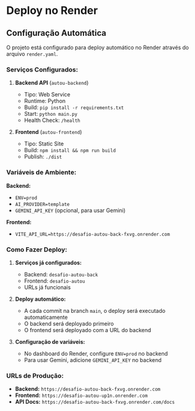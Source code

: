 # Deploy no Render

## Configuração Automática

O projeto está configurado para deploy automático no Render através do arquivo `render.yaml`.

### Serviços Configurados:

1. **Backend API** (`autou-backend`)

   - Tipo: Web Service
   - Runtime: Python
   - Build: `pip install -r requirements.txt`
   - Start: `python main.py`
   - Health Check: `/health`

2. **Frontend** (`autou-frontend`)
   - Tipo: Static Site
   - Build: `npm install && npm run build`
   - Publish: `./dist`

### Variáveis de Ambiente:

**Backend:**

- `ENV=prod`
- `AI_PROVIDER=template`
- `GEMINI_API_KEY` (opcional, para usar Gemini)

**Frontend:**

- `VITE_API_URL=https://desafio-autou-back-fxvg.onrender.com`

### Como Fazer Deploy:

1. **Serviços já configurados:**

   - Backend: `desafio-autou-back`
   - Frontend: `desafio-autou`
   - URLs já funcionais

2. **Deploy automático:**

   - A cada commit na branch `main`, o deploy será executado automaticamente
   - O backend será deployado primeiro
   - O frontend será deployado com a URL do backend

3. **Configuração de variáveis:**
   - No dashboard do Render, configure `ENV=prod` no backend
   - Para usar Gemini, adicione `GEMINI_API_KEY` no backend

### URLs de Produção:

- **Backend:** `https://desafio-autou-back-fxvg.onrender.com`
- **Frontend:** `https://desafio-autou-up1n.onrender.com`
- **API Docs:** `https://desafio-autou-back-fxvg.onrender.com/docs`
